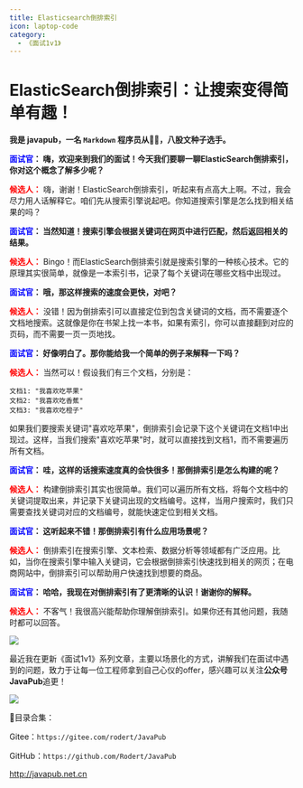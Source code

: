 ```yaml
---
title: Elasticsearch倒排索引
icon: laptop-code
category:
  - 《面试1v1》
---
```






# ElasticSearch倒排索引：让搜索变得简单有趣！

**我是 javapub，一名 `Markdown` 程序员从👨‍💻，八股文种子选手。**



**<font color=blue>面试官</font>： 嗨，欢迎来到我们的面试！今天我们要聊一聊ElasticSearch倒排索引，你对这个概念了解多少呢？**

**<font color=red>候选人：</font>** 嗨，谢谢！ElasticSearch倒排索引，听起来有点高大上啊。不过，我会尽力用人话解释它。咱们先从搜索引擎说起吧。你知道搜索引擎是怎么找到相关结果的吗？

**<font color=blue>面试官</font>： 当然知道！搜索引擎会根据关键词在网页中进行匹配，然后返回相关的结果。**

**<font color=red>候选人：</font>** Bingo！而ElasticSearch倒排索引就是搜索引擎的一种核心技术。它的原理其实很简单，就像是一本索引书，记录了每个关键词在哪些文档中出现过。

**<font color=blue>面试官</font>： 哦，那这样搜索的速度会更快，对吧？**

**<font color=red>候选人：</font>** 没错！因为倒排索引可以直接定位到包含关键词的文档，而不需要逐个文档地搜索。这就像是你在书架上找一本书，如果有索引，你可以直接翻到对应的页码，而不需要一页一页地找。

**<font color=blue>面试官</font>： 好像明白了。那你能给我一个简单的例子来解释一下吗？**

**<font color=red>候选人：</font>** 当然可以！假设我们有三个文档，分别是：

```
文档1: "我喜欢吃苹果"
文档2: "我喜欢吃香蕉"
文档3: "我喜欢吃橙子"
```

如果我们要搜索关键词"喜欢吃苹果"，倒排索引会记录下这个关键词在文档1中出现过。这样，当我们搜索"喜欢吃苹果"时，就可以直接找到文档1，而不需要遍历所有文档。

**<font color=blue>面试官</font>： 哇，这样的话搜索速度真的会快很多！那倒排索引是怎么构建的呢？**

**<font color=red>候选人：</font>** 构建倒排索引其实也很简单。我们可以遍历所有文档，将每个文档中的关键词提取出来，并记录下关键词出现的文档编号。这样，当用户搜索时，我们只需要查找关键词对应的文档编号，就能快速定位到相关文档。

**<font color=blue>面试官</font>： 这听起来不错！那倒排索引有什么应用场景呢？**

**<font color=red>候选人：</font>** 倒排索引在搜索引擎、文本检索、数据分析等领域都有广泛应用。比如，当你在搜索引擎中输入关键词，它会根据倒排索引快速找到相关的网页；在电商网站中，倒排索引可以帮助用户快速找到想要的商品。

**<font color=blue>面试官</font>： 哈哈，我现在对倒排索引有了更清晰的认识！谢谢你的解释。**

**<font color=red>候选人：</font>** 不客气！我很高兴能帮助你理解倒排索引。如果你还有其他问题，我随时都可以回答。





![](https://ghproxy.com/https://raw.githubusercontent.com/Rodert/javapub_oss/main/other/48.jpg?raw=true)


最近我在更新《面试1v1》系列文章，主要以场景化的方式，讲解我们在面试中遇到的问题，致力于让每一位工程师拿到自己心仪的offer，感兴趣可以关注**公众号JavaPub**追更！


![](https://javapub-common-oss.oss-cn-beijing.aliyuncs.com/javapub/2024%2F06%2F06%2F20240606-225632.png)


🎁目录合集：

Gitee：`https://gitee.com/rodert/JavaPub`

GitHub：`https://github.com/Rodert/JavaPub`


<http://javapub.net.cn>
